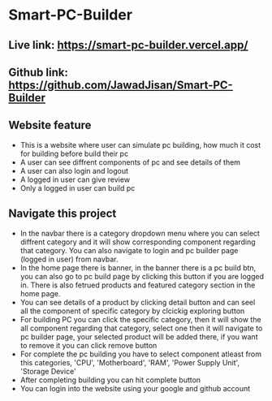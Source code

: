 # Smart-PC-Builder

## Live link: https://smart-pc-builder.vercel.app/

## Github link: https://github.com/JawadJisan/Smart-PC-Builder

## Website feature

- This is a website where user can simulate pc building, how much it cost for building before build their pc
- A user can see diffrent components of pc and see details of them
- A user can also login and logout
- A logged in user can give review
- Only a logged in user can build pc

## Navigate this project

- In the navbar there is a category dropdown menu where you can select diffrent category and it will show corresponding component regarding that category. You can also navigate to login and pc builder page (logged in user) from navbar.
- In the home page there is banner, in the banner there is a pc build btn, you can also go to pc build page by clicking this button if you are logged in. There is also fetrued products and featured category section in the home page.
- You can see details of a product by clicking detail button and can seel all the component of specific category by clcickig exploring button
- For building PC you can click the specific category, then it will show the all component regarding that category, select one then it will navigate to pc builder page, your selected product will be added there, if you want to remove it you can click remove button
- For complete the pc building you have to select component atleast from this categories, 'CPU', 'Motherboard', 'RAM', 'Power Supply Unit', 'Storage Device'
- After completing building you can hit complete button
- You can login into the website using your google and github account

